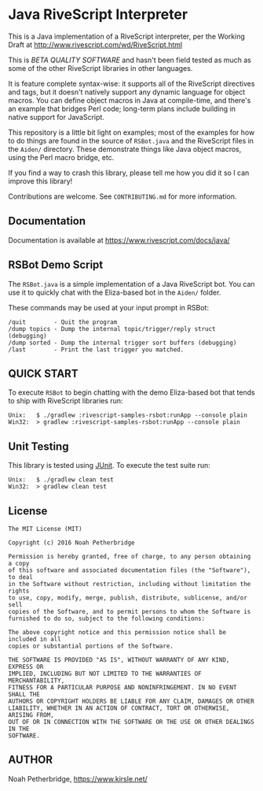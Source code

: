 # Java RiveScript Interpreter

This is a Java implementation of a RiveScript interpreter, per the Working Draft
at http://www.rivescript.com/wd/RiveScript.html

This is *BETA QUALITY SOFTWARE* and hasn't been field tested as much as some of
the other RiveScript libraries in other languages.

It is feature complete syntax-wise: it supports all of the RiveScript directives
and tags, but it doesn't natively support any dynamic language for object macros.
You can define object macros in Java at compile-time, and there's an example
that bridges Perl code; long-term plans include building in native support for
JavaScript.

This repository is a little bit light on examples; most of the examples for how
to do things are found in the source of `RSBot.java` and the RiveScript files
in the `Aiden/` directory. These demonstrate things like Java object macros,
using the Perl macro bridge, etc.

If you find a way to crash this library, please tell me how you did it so I can
improve this library!

Contributions are welcome. See `CONTRIBUTING.md` for more information.

## Documentation

Documentation is available at <https://www.rivescript.com/docs/java/>

## RSBot Demo Script

The `RSBot.java` is a simple implementation of a Java RiveScript bot. You
can use it to quickly chat with the Eliza-based bot in the `Aiden/` folder.

These commands may be used at your input prompt in RSBot:

    /quit        - Quit the program
    /dump topics - Dump the internal topic/trigger/reply struct (debugging)
    /dump sorted - Dump the internal trigger sort buffers (debugging)
    /last        - Print the last trigger you matched.

## QUICK START

To execute `RSBot` to begin chatting with the demo Eliza-based bot that
tends to ship with RiveScript libraries run:

    Unix:   $ ./gradlew :rivescript-samples-rsbot:runApp --console plain
    Win32:  > gradlew :rivescript-samples-rsbot:runApp --console plain

## Unit Testing

This library is tested using [JUnit](http://junit.org/). To execute the test suite run:

    Unix:   $ ./gradlew clean test
    Win32:  > gradlew clean test

## License

```
The MIT License (MIT)

Copyright (c) 2016 Noah Petherbridge

Permission is hereby granted, free of charge, to any person obtaining a copy
of this software and associated documentation files (the "Software"), to deal
in the Software without restriction, including without limitation the rights
to use, copy, modify, merge, publish, distribute, sublicense, and/or sell
copies of the Software, and to permit persons to whom the Software is
furnished to do so, subject to the following conditions:

The above copyright notice and this permission notice shall be included in all
copies or substantial portions of the Software.

THE SOFTWARE IS PROVIDED "AS IS", WITHOUT WARRANTY OF ANY KIND, EXPRESS OR
IMPLIED, INCLUDING BUT NOT LIMITED TO THE WARRANTIES OF MERCHANTABILITY,
FITNESS FOR A PARTICULAR PURPOSE AND NONINFRINGEMENT. IN NO EVENT SHALL THE
AUTHORS OR COPYRIGHT HOLDERS BE LIABLE FOR ANY CLAIM, DAMAGES OR OTHER
LIABILITY, WHETHER IN AN ACTION OF CONTRACT, TORT OR OTHERWISE, ARISING FROM,
OUT OF OR IN CONNECTION WITH THE SOFTWARE OR THE USE OR OTHER DEALINGS IN THE
SOFTWARE.
```

## AUTHOR

Noah Petherbridge, https://www.kirsle.net/
